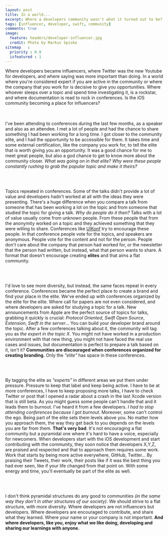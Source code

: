 ```yaml
---
layout: post
title: In a world...
excerpt: Where a developers community wasn't what it turned out to be?
tags: [influencer, developer, swift, community]
comments: true
image:
  feature: headers/developer-influencer.jpg
  credit: Photo by Markus Spiske
sitemap   :
  priority : 0.9
  isfeatured : 1
---
```


Where developers became influencers, where Twitter was the new Youtube for developers, and where saying was more important than doing. In a world where you're considered expert if you are active in the community or where the company that you work for is decisive to give you opportunities. Where whoever sleeps over a topic and spend time investigating it, is a rockstar, and where documentation is read to rock in conferences. Is the iOS community becoming a place for influencers?

<br><br>
I've been attending to conferences during the last few months, as a speaker and also as an attendee. I met a lot of people and had the chance to share something I had been working for a long time. I got closer to the community elite, and I had the opportunity to be accessible for them. It takes time and some external certification, like the company you work for, to tell the elite that is worth giving you an opportunity. It was a good chance for me to meet great people, but also a god chance to get to know more about the community closer. *What was going on in that elite? Why were these people constantly rushing to grab the popular topic and make it theirs?*

<br><br>

Topics repeated in conferences. Some of the talks didn't provide a lot of value and developers hadn't worked at all with the ideas they were presenting. There's a huge difference when you compare a talk from someone that has been working a lot on the topic and from someone that studied the topic for giving a talk. *Why do people do it then?* Talks with a lot of value usually come from unknown people. From these people that from the anonymity worked on a topic and they achieved something that they were willing to share. Conferences like [UIKonf](http://www.uikonf.com/) try to encourage these people. In that conference people vote for the topics, and speakers are anonymous. People vote for the content and not for the person. People don't care about the company that person had worked for, or the newsletter that the person had written, but instead, what that person wants to share. A format that doesn't encourage creating **elites** and that aims a flat community.

<br><br>

I'd love to see more diversity, but instead, the same faces repeat in every conference. Conferences became the perfect place to create a brand and find your place in the elite. We've ended up with conferences organized by the elite for the elite. Where call for papers are not even considered, and where developers are asked for studying a topic for a talk. New announcements from Apple are the perfect source of topics for talks, grabbing it quickly is crucial: *Protocol Oriented*, *Swift Open Source*, *Extension*, *Swift in the server*... You can build your developer brand around the topic. After a few conferences talking about it, the community will tag you as *the expert in the topic X*. You might not have worked in a production environment with that new thing, you might not have faced the real use cases and issues, but documentation is perfect to prepare a talk based on it, isn't it? **Communities are discouraged when conferences organized for creating branding.** Only the *"elite"* has space in these conferences.

<br><br>

By tagging the elite as *"experts"* in different areas we put them under pressure. Pressure to keep that label and keep being active. I have to be at more conferences, I have to keep proposing more talks, I have to check Twitter or post that I opened a radar about a crash in the last Xcode version that is still beta. As you might guess some people can't handle that and it leads them to burnout. I've heard it from a few developers. *I had to stop attending conferences because I got burnout*. Moreover, some can't control the ego. Being part of the elite sets them levels above you. No matter how you approach them, the way they get back to you depends on the levels you are far from them. **That's very bad**. It's not encouraging a flat community but a pyramidal one where it's hard to have a voice, especially for newcomers. When developers start with the iOS development and start contributing with the community, they soon notice that developers X,Y,Z, are praised and respected and that to approach them requires some work. Work that starts by being more active everywhere, GitHub, Twitter... By praising their Tweets, their work, their posts like if it was the best thing you had ever seen, like if your life changed from that point on. With some energy and time, you'll eventually be part of the elite as well.

<br><br>

I don't think pyramidal structures do any good to communities *(in the same way they don't in other structures of our society)*. We should strive to a flat structure, with more diversity. Where developers are not influencers but developers. Where developers are encouraged to contribute, and share what they learned. Where your name or your company is not important. **And where developers, like you, enjoy what we like doing, developing and sharing our learnings with anyone.**
